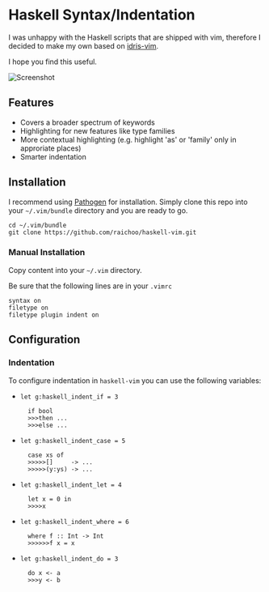 Haskell Syntax/Indentation
==========================

I was unhappy with the Haskell scripts that are
shipped with vim, therefore I decided to make my
own based on [idris-vim][].

I hope you find this useful.

![Screenshot](http://raichoo.github.io/images/haskell-vim.png)

## Features

* Covers a broader spectrum of keywords
* Highlighting for new features like type families
* More contextual highlighting (e.g. highlight 'as' or 'family' only in approriate places)
* Smarter indentation

## Installation

I recommend using [Pathogen][] for installation. Simply clone
this repo into your `~/.vim/bundle` directory and you are ready to go.

    cd ~/.vim/bundle
    git clone https://github.com/raichoo/haskell-vim.git

### Manual Installation

Copy content into your `~/.vim` directory.

Be sure that the following lines are in your
`.vimrc`


    syntax on
    filetype on
    filetype plugin indent on
    
## Configuration

### Indentation

To configure indentation in `haskell-vim` you can use the following variables:

* `let g:haskell_indent_if = 3`

        if bool
        >>>then ...
        >>>else ...
  
* `let g:haskell_indent_case = 5`

        case xs of
        >>>>>[]     -> ...
        >>>>>(y:ys) -> ...
    
* `let g:haskell_indent_let = 4`

        let x = 0 in
        >>>>x
  
* `let g:haskell_indent_where = 6`

        where f :: Int -> Int
        >>>>>>f x = x
  
* `let g:haskell_indent_do = 3`
        
        do x <- a
        >>>y <- b
  


[Pathogen]: https://github.com/tpope/vim-pathogen
[idris-vim]: https://github.com/idris-hackers/idris-vim
